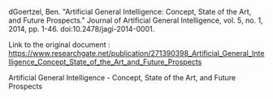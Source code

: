 dGoertzel, Ben. "Artificial General Intelligence: Concept, State of the Art, and Future Prospects." Journal of Artificial General Intelligence, vol. 5, no. 1, 2014, pp. 1-46. doi:10.2478/jagi-2014-0001.

Link to the original document : https://www.researchgate.net/publication/271390398_Artificial_General_Intelligence_Concept_State_of_the_Art_and_Future_Prospects

Artificial General Intelligence - Concept, State of the Art, and Future Prospects
